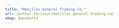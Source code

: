 ```yaml
---
title: "Manjilas General Trading Co."
url: /puthur-thrissur/manjilas-general-trading-co/
shop: Baustoffe
---
```

